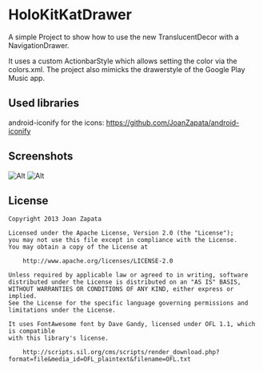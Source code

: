 HoloKitKatDrawer
================

A simple Project to show how to use the new TranslucentDecor with a NavigationDrawer.

It uses a custom ActionbarStyle which allows setting the color via the colors.xml.
The project also mimicks the drawerstyle of the Google Play Music app.


## Used libraries

android-iconify for the icons: https://github.com/JoanZapata/android-iconify


## Screenshots

![Alt](https://raw.github.com/mikepenz/HoloKitKatDrawer/master/screenshot_1.png) ![Alt](https://raw.github.com/mikepenz/HoloKitKatDrawer/master/screenshot_2.png)


## License

```
Copyright 2013 Joan Zapata

Licensed under the Apache License, Version 2.0 (the "License");
you may not use this file except in compliance with the License.
You may obtain a copy of the License at

    http://www.apache.org/licenses/LICENSE-2.0

Unless required by applicable law or agreed to in writing, software
distributed under the License is distributed on an "AS IS" BASIS,
WITHOUT WARRANTIES OR CONDITIONS OF ANY KIND, either express or implied.
See the License for the specific language governing permissions and
limitations under the License.

It uses FontAwesome font by Dave Gandy, licensed under OFL 1.1, which is compatible
with this library's license.

    http://scripts.sil.org/cms/scripts/render_download.php?format=file&media_id=OFL_plaintext&filename=OFL.txt
    
```
